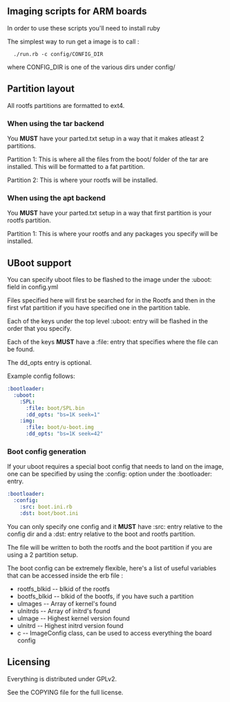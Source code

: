 ## Imaging scripts for ARM boards ##

In order to use these scripts you'll need to install ruby

The simplest way to run get a image is to call :

```
  ./run.rb -c config/CONFIG_DIR
```

where CONFIG_DIR is one of the various dirs under config/


## Partition layout ##

All rootfs partitions are formatted to ext4.

### When using the tar backend ###

You **MUST** have your parted.txt setup in a way that it makes atleast 2 partitions.

Partition 1: This is where all the files from the boot/ folder of the tar
             are installed. This will be formatted to a fat partition.

Partition 2: This is where your rootfs will be installed.

### When using the apt backend ###

You **MUST** have your parted.txt setup in a way that first partition is your rootfs
partition.

Partition 1: This is where your rootfs and any packages you specify
             will be installed.

## UBoot support ##

You can specify uboot files to be flashed to the image under the :uboot:
field in config.yml

Files specified here will first be searched for in the Rootfs and then in
the first vfat partition if you have specified one in the partition table.

Each of the keys under the top level :uboot: entry will
be flashed in the order that you specify.

Each of the keys **MUST** have a :file: entry that specifies where the file
can be found.

The dd_opts entry is optional.

Example config follows:

```yml
:bootloader:
  :uboot:
    :SPL:
      :file: boot/SPL.bin
      :dd_opts: "bs=1K seek=1"
    :img:
      :file: boot/u-boot.img
      :dd_opts: "bs=1K seek=42"
```

### Boot config generation ###

If your uboot requires a special boot config that needs to land on the image,
one can be specified by using the :config: option under the :bootloader: entry.

```yml
:bootloader:
  :config:
    :src: boot.ini.rb
    :dst: boot/boot.ini
```
You can only specify one config and it **MUST** have :src: entry relative to the
config dir and a :dst: entry relative to the boot and rootfs partition.

The file will be written to both the rootfs and the boot partition if you are using
a 2 partition setup.

The boot config can be extremely flexible, here's a list of useful variables that
can be accessed inside the erb file :

* rootfs_blkid -- blkid of the rootfs
* bootfs_blkid -- blkid of the bootfs, if you have such a partition
* uImages      -- Array of kernel's found
* uInitrds     -- Array of initrd's found
* uImage       -- Highest kernel version found
* uInitrd      -- Highest initrd version found
* c            -- ImageConfig class, can be used to access everything the board config

## Licensing ##

Everything is distributed under GPLv2.

See the COPYING file for the full license.
